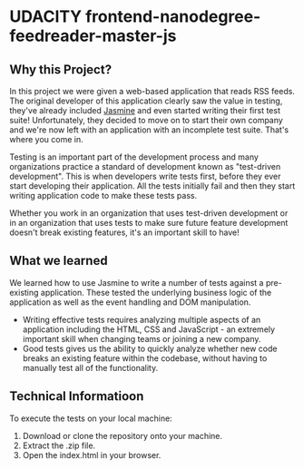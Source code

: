 # UDACITY frontend-nanodegree-feedreader-master-js

## Why this Project?

In this project we were given a web-based application that reads RSS feeds. The original developer of this application clearly saw the value in testing, they've already included [Jasmine](http://jasmine.github.io/) and even started writing their first test suite! Unfortunately, they decided to move on to start their own company and we're now left with an application with an incomplete test suite. That's where you come in.

Testing is an important part of the development process and many organizations practice a standard of development known as "test-driven development". This is when developers write tests first, before they ever start developing their application. All the tests initially fail and then they start writing application code to make these tests pass.

Whether you work in an organization that uses test-driven development or in an organization that uses tests to make sure future feature development doesn't break existing features, it's an important skill to have!


## What we learned

We learned how to use Jasmine to write a number of tests against a pre-existing application. These tested the underlying business logic of the application as well as the event handling and DOM manipulation.

* Writing effective tests requires analyzing multiple aspects of an application including the HTML, CSS and JavaScript - an extremely important skill when changing teams or joining a new company.
* Good tests gives us the ability to quickly analyze whether new code breaks an existing feature within the codebase, without having to manually test all of the functionality.


## Technical Informatioon

To execute the tests on your local machine:

1. Download or clone the repository onto your machine.
2. Extract the .zip file.
3. Open the index.html in your browser.
